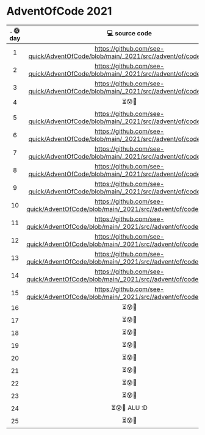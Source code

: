 # AdventOfCode 2021
|.         🌞day	          |  💻 source code  	|   
|:-----------------------:	|:--------------:	|
|    1   	|  https://github.com/see-quick/AdventOfCode/blob/main/_2021/src//advent/of/code/day1.java |
|   2  	| https://github.com/see-quick/AdventOfCode/blob/main/_2021/src//advent/of/code/day2.java |
|    3   	|  https://github.com/see-quick/AdventOfCode/blob/main/_2021/src//advent/of/code/day3.java |
|    4   	|  ⏳😰🍻 |
|    5   	|  https://github.com/see-quick/AdventOfCode/blob/main/_2021/src//advent/of/code/day5.java |
|    6   	|  https://github.com/see-quick/AdventOfCode/blob/main/_2021/src//advent/of/code/day6.java |
|    7   	|  https://github.com/see-quick/AdventOfCode/blob/main/_2021/src//advent/of/code/day7.java |
|    8   	|  https://github.com/see-quick/AdventOfCode/blob/main/_2021/src//advent/of/code/day8.java |
|    9   	|  https://github.com/see-quick/AdventOfCode/blob/main/_2021/src//advent/of/code/day9.java |
|    10   	|  https://github.com/see-quick/AdventOfCode/blob/main/_2021/src//advent/of/code/day10.java |
|    11   	|  https://github.com/see-quick/AdventOfCode/blob/main/_2021/src//advent/of/code/day11.java |
|    12   	|  https://github.com/see-quick/AdventOfCode/blob/main/_2021/src//advent/of/code/day12.java |
|    13   	|  https://github.com/see-quick/AdventOfCode/blob/main/_2021/src//advent/of/code/day13.java |
|    14   	|  https://github.com/see-quick/AdventOfCode/blob/main/_2021/src//advent/of/code/day14.java |
|    15   	|  https://github.com/see-quick/AdventOfCode/blob/main/_2021/src//advent/of/code/day15.java |
|    16   	|  ⏳😰🍻 |
|    17   	|  ⏳😰🍻 |
|    18   	| ⏳😰🍻 |
|    19   	| ⏳😰🍻 |
|    20   	| ⏳😰🍻 |
|    21   	| ⏳😰🍻 |
|    22   	| ⏳😰🍻 |
|    23   	| ⏳😰🍻 |
|    24   	| ⏳😰🍻 ALU :D  |
|    25   	| ⏳😰🍻 |

